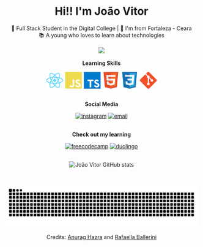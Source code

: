 <div>
  
  <h1 align="center">
    Hi!! I'm João Vitor
  </h1>
  
  <p align="center">
    📍 Full Stack Student in the Digital College | 
    📍 I'm from Fortaleza - Ceara <br>
    📚 A young who loves to learn about technologies<br>
<br><img   src="https://media.tenor.com/NOYF3f82b_gAAAAC/programmer.gif"  width="300"/>
  </p>
  
<div>
  <p align="center">
    <strong> Learning Skills </strong>
  </p>
  </div> 
  
<div align="center" valign="top">
  <img align="center" alt="React"  width="45"
       src="https://raw.githubusercontent.com/devicons/devicon/master/icons/react/react-original.svg">
  <img align="center" alt="Js" width="45" 
       src="https://raw.githubusercontent.com/devicons/devicon/master/icons/javascript/javascript-plain.svg">
  <img align="center" alt="Js" width="45" 
       src="https://raw.githubusercontent.com/devicons/devicon/master/icons/typescript/typescript-plain.svg">
  <img align="center" alt="HTML" width="45"
       src="https://raw.githubusercontent.com/devicons/devicon/master/icons/html5/html5-original.svg">
  <img align="center" alt="CSS"  width="45" 
       src="https://raw.githubusercontent.com/devicons/devicon/master/icons/css3/css3-original.svg">
  <img align="center" alt="git" width="45" 
       src="https://raw.githubusercontent.com/devicons/devicon/master/icons/git/git-original.svg">

</div><br>
  
  
<div align="center">
  <p><strong>Social Media</strong></p>
    <a href="https://www.instagram.com/_jotav29" target="_blank"><img src="https://img.shields.io/badge/-Instagram-%23E4405F?style=for-the-badge&logo=instagram&logoColor=white" alt ="instagram" target="_blank"></a>
  <a href="mailto:jvmnc232@gmail.com"><img src="https://img.shields.io/badge/-Gmail-%23333?style=for-the-badge&logo=gmail&logoColor=white" target="_blank" alt="email"></a>
 </div><br>
  
<div align="center">
  <p><strong>Check out my learning</strong></p>
 <a href="https://www.freecodecamp.org/joaovitorfarias"><img src="https://img.shields.io/badge/freecodecamp-27273D?style=for-the-badge&logo=freecodecamp&logoColor=white" target="_blank" alt="freecodecamp"></a>
  <a href="https://www.duolingo.com/profile/jotavfarias"><img src="https://img.shields.io/badge/Duolingo-58CC02?style=for-the-badge&logo=Duolingo&logoColor=white" target="_blank" alt="duolingo"></a>
</div><br>

<div align="center">  

![João Vitor GitHub stats](https://github-readme-stats.vercel.app/api?username=Jvfarias-prog&show_icons=true&theme=radical)
  
</div align="center"><br>
  
  <div align="center">  
  
  ![Snake animation](https://github.com/Jvfarias-prog/Jvfarias-prog/blob/output/github-contribution-grid-snake.svg)
  
  <div align="center">
    
  <p>Credits: <a href="https://github.com/anuraghazra/github-readme-stats">Anurag Hazra</a> and <a href="https://github.com/rafaballerini">Rafaella Ballerini</a></p>
    
</div>
  
 
  

  
